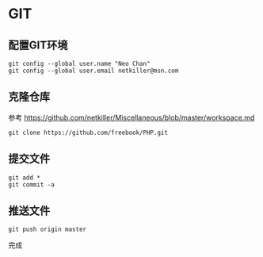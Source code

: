 GIT
===

配置GIT环境
-----------

    git config --global user.name "Neo Chan"
    git config --global user.email netkiller@msn.com
    
克隆仓库
-------
参考 https://github.com/netkiller/Miscellaneous/blob/master/workspace.md

    git clone https://github.com/freebook/PHP.git
    
提交文件
-------

    git add *
    git commit -a

推送文件
-------

    git push origin master

完成
